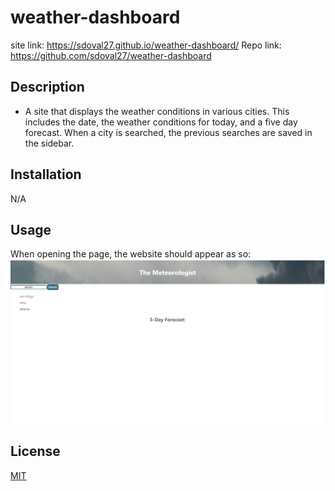 # weather-dashboard

site link: https://sdoval27.github.io/weather-dashboard/
Repo link: https://github.com/sdoval27/weather-dashboard

## Description

- A site that displays the weather conditions in various cities. This includes the date, the weather conditions for today, and a five day forecast. When a city is searched, the previous searches are saved in the sidebar.

## Installation

N/A
 
## Usage
When opening the page, the website should appear as so:
![weatherdash](assets/images/forecast-screenshot.png)
 
## License
 
[MIT](https://choosealicense.com/licenses/mit/)

[def]: title-element.png